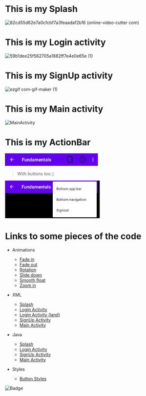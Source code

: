 # This is my Splash

![82cd55d62e7a0cfcbf7a3feaadaf2b16 (online-video-cutter com)](https://user-images.githubusercontent.com/36737950/203818458-09b51c61-9d4f-46ee-8381-61cae3bf5edb.gif)

# This is my Login activity

![59b1dee25f562705a1882ff7e4e0e65e (1)](https://user-images.githubusercontent.com/36737950/203818426-ab581b7b-d3f3-4cae-a863-ad35538cbeba.gif)

# This is my SignUp activity

![ezgif com-gif-maker (1)](https://user-images.githubusercontent.com/36737950/204374227-a1ceba45-2d1a-438f-9545-b82a5d95304f.gif)

# This is my Main activity

![MainActivity](https://i.gyazo.com/c7575c8f599847dad5d8302ab2999e47.png)

# This is my ActionBar

![ActionBar](https://raw.githubusercontent.com/Braveras/First/master/gradle/Readme-images/actionBar.png)

> With buttons too `🌝`

![ActionBarButtons](https://raw.githubusercontent.com/Braveras/First/master/gradle/Readme-images/actionBar_buttons.png)

# Links to some pieces of the code

- Animations
  * [Fade in](https://github.com/Braveras/First/blob/master/app/src/main/res/anim/fadein.xml)
  * [Fade out](https://github.com/Braveras/First/blob/master/app/src/main/res/anim/fadeout.xml)
  * [Rotation](https://github.com/Braveras/First/blob/master/app/src/main/res/anim/rotation.xml)
  * [Slide down](https://github.com/Braveras/First/blob/master/app/src/main/res/anim/slide_down.xml)
  * [Smooth float](https://github.com/Braveras/First/blob/master/app/src/main/res/anim/smooth_float.xml)
  * [Zoom in](https://github.com/Braveras/First/blob/master/app/src/main/res/anim/zoomin.xml)

- XML
  * [Splash](https://github.com/Braveras/First/blob/master/app/src/main/res/layout/activity_splash.xml)
  * [Login Activity](https://github.com/Braveras/First/blob/master/app/src/main/res/layout/activity_login.xml)
  * [Login Activity (land)](https://github.com/Braveras/First/blob/master/app/src/main/res/layout-land/activity_login.xml)
  * [SignUp Activity](https://github.com/Braveras/First/blob/master/app/src/main/res/layout/activity_signup.xml)
  * [Main Activity](https://github.com/Braveras/First/blob/master/app/src/main/res/layout/activity_main.xml)

- Java
  * [Splash](https://github.com/Braveras/First/blob/master/app/src/main/java/com/example/fundamentals/Splash.java)
  * [Login Activity](https://github.com/Braveras/First/blob/master/app/src/main/java/com/example/fundamentals/LoginActivity.java)
  * [SignUp Activity](https://github.com/Braveras/First/blob/master/app/src/main/java/com/example/fundamentals/SignupActivity.java)
  * [Main Activity](https://github.com/Braveras/First/blob/master/app/src/main/java/com/example/fundamentals/MainActivity.java)
  
- Styles
  * [Button Styles](https://github.com/Braveras/First/blob/master/app/src/main/res/values/styles.xml)

![Badge](https://img.shields.io/amo/rating/first?color=purple&label=Rating&style=flat-square)
